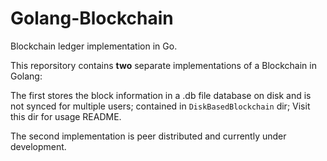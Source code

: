 # Golang-Blockchain

Blockchain ledger implementation in Go.

This reporsitory contains **two** separate implementations of a Blockchain in Golang: 

The first stores the block information in a .db file database on disk and is not synced for multiple users; contained in `DiskBasedBlockchain` dir; Visit this dir for usage README.

The second implementation is peer distributed and currently under development.
